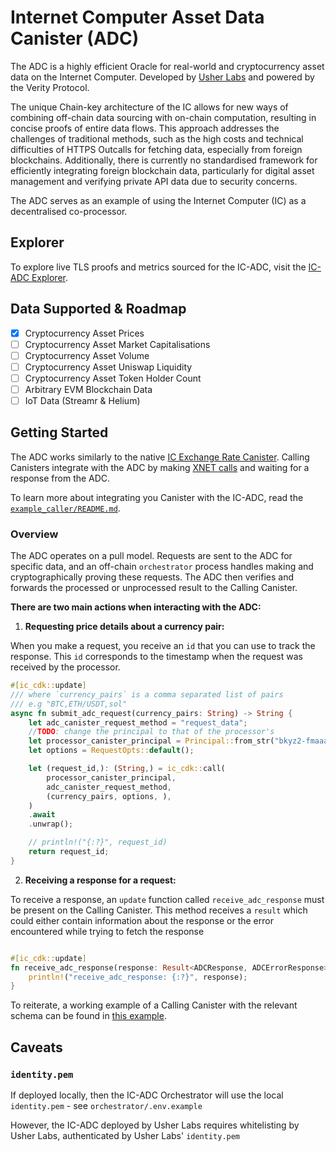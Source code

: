# Internet Computer Asset Data Canister (ADC)

The ADC is a highly efficient Oracle for real-world and cryptocurrency asset data on the Internet Computer. Developed by [Usher Labs](https://www.usher.so) and powered by the Verity Protocol.

The unique Chain-key architecture of the IC allows for new ways of combining off-chain data sourcing with on-chain computation, resulting in concise proofs of entire data flows. This approach addresses the challenges of traditional methods, such as the high costs and technical difficulties of HTTPS Outcalls for fetching data, especially from foreign blockchains. Additionally, there is currently no standardised framework for efficiently integrating foreign blockchain data, particularly for digital asset management and verifying private API data due to security concerns.

The ADC serves as an example of using the Internet Computer (IC) as a decentralised co-processor.

## Explorer

To explore live TLS proofs and metrics sourced for the IC-ADC, visit the [IC-ADC Explorer](https://go.usher.so/ic-adc).

## Data Supported & Roadmap

- [x] Cryptocurrency Asset Prices
- [ ] Cryptocurrency Asset Market Capitalisations
- [ ] Cryptocurrency Asset Volume
- [ ] Cryptocurrency Asset Uniswap Liquidity
- [ ] Cryptocurrency Asset Token Holder Count
- [ ] Arbitrary EVM Blockchain Data
- [ ] IoT Data (Streamr & Helium)

## Getting Started

The ADC works similarly to the native [IC Exchange Rate Canister](https://github.com/dfinity/exchange-rate-canister). Calling Canisters integrate with the ADC by making [XNET calls](https://internetcomputer.org/how-it-works/message-routing/) and waiting for a response from the ADC.

To learn more about integrating you Canister with the IC-ADC, read the [`example_caller/README.md`](./example_caller/README.md).

### Overview

The ADC operates on a pull model. Requests are sent to the ADC for specific data, and an off-chain `orchestrator` process handles making and cryptographically proving these requests. The ADC then verifies and forwards the processed or unprocessed result to the Calling Canister.

**There are two main actions when interacting with the ADC:**

1. **Requesting price details about a currency pair:**

When you make a request, you receive an `id` that you can use to track the response. This `id` corresponds to the timestamp when the request was received by the processor.

```rust
#[ic_cdk::update]
/// where `currency_pairs` is a comma separated list of pairs
/// e.g "BTC,ETH/USDT,sol"
async fn submit_adc_request(currency_pairs: String) -> String {
    let adc_canister_request_method = "request_data";
    //TODO: change the principal to that of the processor's
    let processor_canister_principal = Principal::from_str("bkyz2-fmaaa-aaaaa-qaaaq-cai").unwrap();
    let options = RequestOpts::default();

    let (request_id,): (String,) = ic_cdk::call(
        processor_canister_principal,
        adc_canister_request_method,
        (currency_pairs, options, ),
    )
    .await
    .unwrap();

    // println!("{:?}", request_id)
    return request_id;
}
```

2. **Receiving a response for a request:**

To receive a response, an `update` function called `receive_adc_response` must be present on the Calling Canister.
This method receives a `result` which could either contain information about the response or the error encountered while trying to fetch the response

```rust

#[ic_cdk::update]
fn receive_adc_response(response: Result<ADCResponse, ADCErrorResponse>) {
    println!("receive_adc_response: {:?}", response);
}
```

To reiterate, a working example of a Calling Canister with the relevant schema can be found in [this example](./example_caller).

## Caveats

### `identity.pem`

If deployed locally, then the IC-ADC Orchestrator will use the local `identity.pem` - see `orchestrator/.env.example`

However, the IC-ADC deployed by Usher Labs requires whitelisting by Usher Labs, authenticated by Usher Labs' `identity.pem` 
